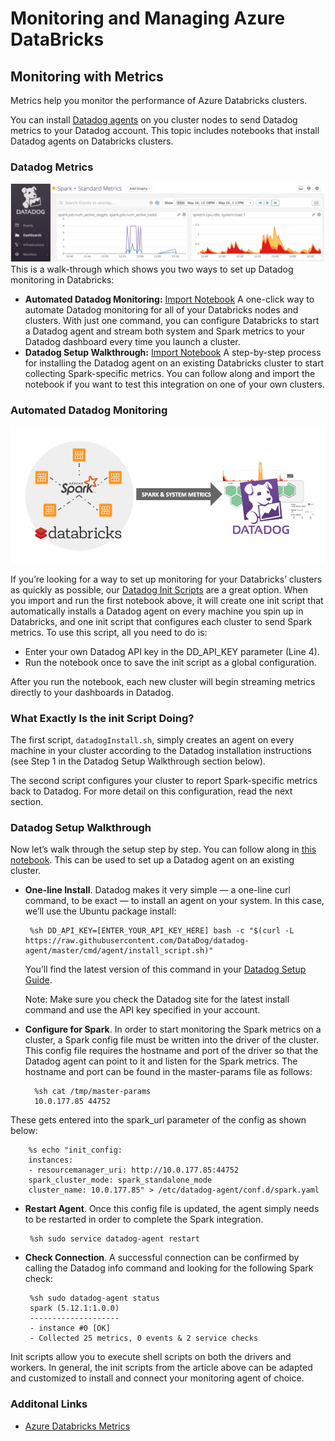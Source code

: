 # Monitoring and Managing Azure DataBricks

## Monitoring with Metrics
Metrics help you monitor the performance of Azure Databricks clusters.

You can install [Datadog agents](https://www.datadoghq.com/) on you cluster nodes to send Datadog metrics to your Datadog account. This topic includes notebooks that install Datadog agents on Databricks clusters.

### Datadog Metrics
![Datadog](media/datadog.png)  
This is a walk-through which shows you two ways to set up Datadog monitoring in Databricks:

 - **Automated Datadog Monitoring:** [Import Notebook](https://docs.databricks.com/_static/notebooks/datadog-init-script.html) A one-click way to automate Datadog monitoring for all of your Databricks nodes and clusters. With just one command, you can configure Databricks to start a Datadog agent and stream both system and Spark metrics to your Datadog dashboard every time you launch a cluster.
 - **Datadog Setup Walkthrough:** [Import Notebook](https://docs.databricks.com/_static/notebooks/initialize-data-dog-agent.html) A step-by-step process for installing the Datadog agent on an existing Databricks cluster to start collecting Spark-specific metrics. You can follow along and import the notebook if you want to test this integration on one of your own clusters.

### Automated Datadog Monitoring

![Datadog](media/spark-datadog.png)    

If you’re looking for a way to set up monitoring for your Databricks’ clusters as quickly as possible, our [Datadog Init Scripts](https://docs.databricks.com/_static/notebooks/datadog-init-script.html) are a great option. When you import and run the first notebook above, it will create one init script that automatically installs a Datadog agent on every machine you spin up in Databricks, and one init script that configures each cluster to send Spark metrics. To use this script, all you need to do is:

- Enter your own Datadog API key in the DD_API_KEY parameter (Line 4).
- Run the notebook once to save the init script as a global configuration.  

After you run the notebook, each new cluster will begin streaming metrics directly to your dashboards in Datadog.

### What Exactly Is the init Script Doing?
The first script, `datadogInstall.sh`, simply creates an agent on every machine in your cluster according to the Datadog installation instructions (see Step 1 in the Datadog Setup Walkthrough section below).

The second script configures your cluster to report Spark-specific metrics back to Datadog. For more detail on this configuration, read the next section.

### Datadog Setup Walkthrough

Now let’s walk through the setup step by step. You can follow along in [this notebook](https://docs.databricks.com/user-guide/faq/datadog.html#initialize-data-dog-agent). This can be used to set up a Datadog agent on an existing cluster.

 - **One-line Install**. Datadog makes it very simple — a one-line curl command, to be exact — to install an agent on your system. In this case, we’ll use the Ubuntu package install:  

        %sh DD_API_KEY=[ENTER_YOUR_API_KEY_HERE] bash -c "$(curl -L https://raw.githubusercontent.com/DataDog/datadog-agent/master/cmd/agent/install_script.sh)"  

    You’ll find the latest version of this command in your [Datadog Setup Guide](https://app.datadoghq.com/account/settings#agent/ubuntu).

    Note: Make sure you check the Datadog site for the latest install command and use the API key specified in your account.

- **Configure for Spark**. In order to start monitoring the Spark metrics on a cluster, a Spark config file must be written into the driver of the cluster. This config file requires the hostname and port of the driver so that the Datadog agent can point to it and listen for the Spark metrics. The hostname and port can be found in the master-params file as follows:  

        %sh cat /tmp/master-params
        10.0.177.85 44752  

These gets entered into the spark_url parameter of the config as shown below:

        %s echo "init_config:
        instances:
        - resourcemanager_uri: http://10.0.177.85:44752
        spark_cluster_mode: spark_standalone_mode
        cluster_name: 10.0.177.85" > /etc/datadog-agent/conf.d/spark.yaml  

 - **Restart Agent**. Once this config file is updated, the agent simply needs to be restarted in order to complete the Spark integration.  

        %sh sudo service datadog-agent restart  

 - **Check Connection**. A successful connection can be confirmed by calling the Datadog info command and looking for the following Spark check:  
 
        %sh sudo datadog-agent status
        spark (5.12.1:1.0.0)
        --------------------
        - instance #0 [OK]
        - Collected 25 metrics, 0 events & 2 service checks

 Init scripts allow you to execute shell scripts on both the drivers and workers. In general, the init scripts from the article above can be adapted and customized to install and connect your monitoring agent of choice.

### Additonal Links

- [Azure Databricks Metrics](https://docs.azuredatabricks.net/user-guide/clusters/metrics.html)